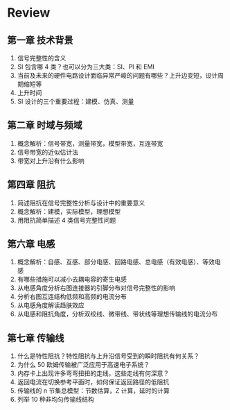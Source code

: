 # Review

## 第一章 技术背景

1. 信号完整性的含义
1. SI 包含哪 4 类？也可以分为三大类：SI、PI 和 EMI
1. 当前及未来的硬件电路设计面临异常严峻的问题有哪些？上升边变短，设计周期缩短等
1. 上升时间
1. SI 设计的三个重要过程：建模、仿真、测量

## 第二章 时域与频域

1. 概念解析：信号带宽，测量带宽，模型带宽，互连带宽
1. 信号带宽的近似估计法
1. 带宽对上升沿有什么影响

## 第四章 阻抗

1. 简述阻抗在信号完整性分析与设计中的重要意义
1. 概念解析：建模，实际模型，理想模型
1. 用阻抗简单描述 4 类信号完整性问题

## 第六章 电感

1. 概念解析：自感、互感、部分电感、回路电感、总电感（有效电感）、等效电感
1. 有哪些措施可以减小去耦电容的寄生电感
1. 从电感角度分析右图连接器的引脚分布对信号完整性的影响
1. 分析右图互连结构低频和高频的电流分布
1. 从电感角度解读趋肤效应
1. 从电感和阻抗角度，分析双绞线、微带线、带状线等理想传输线的电流分布

## 第七章 传输线

1. 什么是特性阻抗？特性阻抗与上升沿信号受到的瞬时阻抗有何关系？
1. 为什么 50 欧姆传输被广泛应用于高速电子系统？
1. 内存卡上出现许多弯弯扭扭的走线，这些走线有何深意？
1. 返回电流在切换参考平面时，如何保证返回路径的低阻抗
1. 传输线的 n 节集总模型：节数估算，Z 计算，延时的计算
1. 列举 10 种非均匀传输线结构

